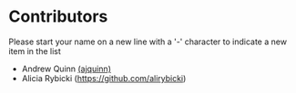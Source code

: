 # Contributors

Please start your name on a new line with a '-' character to indicate a new item in the list

 - Andrew Quinn [(ajquinn)](https://github.com/AJQuinn)
- Alicia Rybicki (https://github.com/alirybicki)
